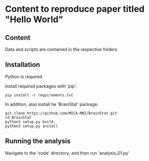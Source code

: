 # Content to reproduce paper titled "Hello World"

## Content

Data and scripts are contained in the respective folders

## Installation

Python is required.

Install required packages with 'pip':

```
pip install -r requirements.txt
```

In addition, also install he 'BrainStat' package:

```
git clone https://github.com/MICA-MNI/BrainStat.git
cd BrainStat
python3 setup.py build
python3 setup.py install
```

## Running the analysis

Navigate to the 'code' directory, and then run 'analysis_01.py'
